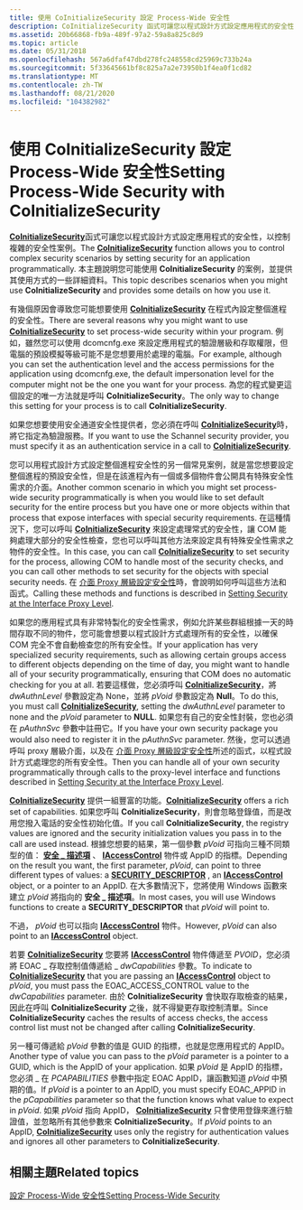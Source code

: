 ```yaml
---
title: 使用 CoInitializeSecurity 設定 Process-Wide 安全性
description: CoInitializeSecurity 函式可讓您以程式設計方式設定應用程式的安全性，以控制複雜的安全性案例。
ms.assetid: 20b66868-fb9a-489f-97a2-59a8a825c8d9
ms.topic: article
ms.date: 05/31/2018
ms.openlocfilehash: 567a6dfaf47dbd278fc248558cd25969c733b24a
ms.sourcegitcommit: 5f33645661bf8c825a7a2e73950b1f4ea0f1cd82
ms.translationtype: MT
ms.contentlocale: zh-TW
ms.lasthandoff: 08/21/2020
ms.locfileid: "104382982"
---
```

# <a name="setting-process-wide-security-with-coinitializesecurity"></a><span data-ttu-id="19469-103">使用 CoInitializeSecurity 設定 Process-Wide 安全性</span><span class="sxs-lookup"><span data-stu-id="19469-103">Setting Process-Wide Security with CoInitializeSecurity</span></span>

<span data-ttu-id="19469-104">[**CoInitializeSecurity**](/windows/desktop/api/combaseapi/nf-combaseapi-coinitializesecurity)函式可讓您以程式設計方式設定應用程式的安全性，以控制複雜的安全性案例。</span><span class="sxs-lookup"><span data-stu-id="19469-104">The [**CoInitializeSecurity**](/windows/desktop/api/combaseapi/nf-combaseapi-coinitializesecurity) function allows you to control complex security scenarios by setting security for an application programmatically.</span></span> <span data-ttu-id="19469-105">本主題說明您可能使用 **CoInitializeSecurity** 的案例，並提供其使用方式的一些詳細資料。</span><span class="sxs-lookup"><span data-stu-id="19469-105">This topic describes scenarios when you might use **CoInitializeSecurity** and provides some details on how you use it.</span></span>

<span data-ttu-id="19469-106">有幾個原因會導致您可能想要使用 [**CoInitializeSecurity**](/windows/desktop/api/combaseapi/nf-combaseapi-coinitializesecurity) 在程式內設定整個進程的安全性。</span><span class="sxs-lookup"><span data-stu-id="19469-106">There are several reasons why you might want to use [**CoInitializeSecurity**](/windows/desktop/api/combaseapi/nf-combaseapi-coinitializesecurity) to set process-wide security within your program.</span></span> <span data-ttu-id="19469-107">例如，雖然您可以使用 dcomcnfg.exe 來設定應用程式的驗證層級和存取權限，但電腦的預設模擬等級可能不是您想要用於處理的電腦。</span><span class="sxs-lookup"><span data-stu-id="19469-107">For example, although you can set the authentication level and the access permissions for the application using dcomcnfg.exe, the default impersonation level for the computer might not be the one you want for your process.</span></span> <span data-ttu-id="19469-108">為您的程式變更這個設定的唯一方法就是呼叫 **CoInitializeSecurity**。</span><span class="sxs-lookup"><span data-stu-id="19469-108">The only way to change this setting for your process is to call **CoInitializeSecurity**.</span></span>

<span data-ttu-id="19469-109">如果您想要使用安全通道安全性提供者，您必須在呼叫 [**CoInitializeSecurity**](/windows/desktop/api/combaseapi/nf-combaseapi-coinitializesecurity)時，將它指定為驗證服務。</span><span class="sxs-lookup"><span data-stu-id="19469-109">If you want to use the Schannel security provider, you must specify it as an authentication service in a call to [**CoInitializeSecurity**](/windows/desktop/api/combaseapi/nf-combaseapi-coinitializesecurity).</span></span>

<span data-ttu-id="19469-110">您可以用程式設計方式設定整個進程安全性的另一個常見案例，就是當您想要設定整個進程的預設安全性，但是在該進程內有一個或多個物件會公開具有特殊安全性需求的介面。</span><span class="sxs-lookup"><span data-stu-id="19469-110">Another common scenario in which you might set process-wide security programmatically is when you would like to set default security for the entire process but you have one or more objects within that process that expose interfaces with special security requirements.</span></span> <span data-ttu-id="19469-111">在這種情況下，您可以呼叫 [**CoInitializeSecurity**](/windows/desktop/api/combaseapi/nf-combaseapi-coinitializesecurity) 來設定處理常式的安全性，讓 COM 能夠處理大部分的安全性檢查，您也可以呼叫其他方法來設定具有特殊安全性需求之物件的安全性。</span><span class="sxs-lookup"><span data-stu-id="19469-111">In this case, you can call [**CoInitializeSecurity**](/windows/desktop/api/combaseapi/nf-combaseapi-coinitializesecurity) to set security for the process, allowing COM to handle most of the security checks, and you can call other methods to set security for the objects with special security needs.</span></span> <span data-ttu-id="19469-112">在 [介面 Proxy 層級設定安全性](setting-security-at-the-interface-proxy-level.md)時，會說明如何呼叫這些方法和函式。</span><span class="sxs-lookup"><span data-stu-id="19469-112">Calling these methods and functions is described in [Setting Security at the Interface Proxy Level](setting-security-at-the-interface-proxy-level.md).</span></span>

<span data-ttu-id="19469-113">如果您的應用程式具有非常特製化的安全性需求，例如允許某些群組根據一天的時間存取不同的物件，您可能會想要以程式設計方式處理所有的安全性，以確保 COM 完全不會自動檢查您的所有安全性。</span><span class="sxs-lookup"><span data-stu-id="19469-113">If your application has very specialized security requirements, such as allowing certain groups access to different objects depending on the time of day, you might want to handle all of your security programmatically, ensuring that COM does no automatic checking for you at all.</span></span> <span data-ttu-id="19469-114">若要這樣做，您必須呼叫 [**CoInitializeSecurity**](/windows/desktop/api/combaseapi/nf-combaseapi-coinitializesecurity)，將 *dwAuthnLevel* 參數設定為 None，並將 *pVoid* 參數設定為 **Null**。</span><span class="sxs-lookup"><span data-stu-id="19469-114">To do this, you must call [**CoInitializeSecurity**](/windows/desktop/api/combaseapi/nf-combaseapi-coinitializesecurity), setting the *dwAuthnLevel* parameter to none and the *pVoid* parameter to **NULL**.</span></span> <span data-ttu-id="19469-115">如果您有自己的安全性封裝，您也必須在 *pAuthnSvc* 參數中註冊它。</span><span class="sxs-lookup"><span data-stu-id="19469-115">If you have your own security package you would also need to register it in the *pAuthnSvc* parameter.</span></span> <span data-ttu-id="19469-116">然後，您可以透過呼叫 proxy 層級介面，以及在 [介面 Proxy 層級設定安全性](setting-security-at-the-interface-proxy-level.md)所述的函式，以程式設計方式處理您的所有安全性。</span><span class="sxs-lookup"><span data-stu-id="19469-116">Then you can handle all of your own security programmatically through calls to the proxy-level interface and functions described in [Setting Security at the Interface Proxy Level](setting-security-at-the-interface-proxy-level.md).</span></span>

<span data-ttu-id="19469-117">[**CoInitializeSecurity**](/windows/desktop/api/combaseapi/nf-combaseapi-coinitializesecurity) 提供一組豐富的功能。</span><span class="sxs-lookup"><span data-stu-id="19469-117">[**CoInitializeSecurity**](/windows/desktop/api/combaseapi/nf-combaseapi-coinitializesecurity) offers a rich set of capabilities.</span></span> <span data-ttu-id="19469-118">如果您呼叫 **CoInitializeSecurity**，則會忽略登錄值，而是改用您撥入電話的安全性初始化值。</span><span class="sxs-lookup"><span data-stu-id="19469-118">If you call **CoInitializeSecurity**, the registry values are ignored and the security initialization values you pass in to the call are used instead.</span></span> <span data-ttu-id="19469-119">根據您想要的結果，第一個參數 *pVoid* 可指向三種不同類型的值： [**安全 \_ 描述項**](/windows/desktop/api/winnt/ns-winnt-security_descriptor) 、 [**IAccessControl**](/windows/desktop/api/IAccess/nn-iaccess-iaccesscontrol) 物件或 AppID 的指標。</span><span class="sxs-lookup"><span data-stu-id="19469-119">Depending on the result you want, the first parameter, *pVoid*, can point to three different types of values: a [**SECURITY\_DESCRIPTOR**](/windows/desktop/api/winnt/ns-winnt-security_descriptor) , an [**IAccessControl**](/windows/desktop/api/IAccess/nn-iaccess-iaccesscontrol) object, or a pointer to an AppID.</span></span> <span data-ttu-id="19469-120">在大多數情況下，您將使用 Windows 函數來建立 *pVoid* 將指向的 **安全 \_ 描述項**。</span><span class="sxs-lookup"><span data-stu-id="19469-120">In most cases, you will use Windows functions to create a **SECURITY\_DESCRIPTOR** that *pVoid* will point to.</span></span>

<span data-ttu-id="19469-121">不過， *pVoid* 也可以指向 [**IAccessControl**](/windows/desktop/api/IAccess/nn-iaccess-iaccesscontrol) 物件。</span><span class="sxs-lookup"><span data-stu-id="19469-121">However, *pVoid* can also point to an [**IAccessControl**](/windows/desktop/api/IAccess/nn-iaccess-iaccesscontrol) object.</span></span>

<span data-ttu-id="19469-122">若要 [**CoInitializeSecurity**](/windows/desktop/api/combaseapi/nf-combaseapi-coinitializesecurity) 您要將 [**IAccessControl**](/windows/desktop/api/IAccess/nn-iaccess-iaccesscontrol) 物件傳遞至 *PVOID*，您必須將 EOAC \_ 存取控制值傳遞給 \_ *dwCapabilities* 參數。</span><span class="sxs-lookup"><span data-stu-id="19469-122">To indicate to [**CoInitializeSecurity**](/windows/desktop/api/combaseapi/nf-combaseapi-coinitializesecurity) that you are passing an [**IAccessControl**](/windows/desktop/api/IAccess/nn-iaccess-iaccesscontrol) object to *pVoid*, you must pass the EOAC\_ACCESS\_CONTROL value to the *dwCapabilities* parameter.</span></span> <span data-ttu-id="19469-123">由於 **CoInitializeSecurity** 會快取存取檢查的結果，因此在呼叫 **CoInitializeSecurity** 之後，就不得變更存取控制清單。</span><span class="sxs-lookup"><span data-stu-id="19469-123">Since **CoInitializeSecurity** caches the results of access checks, the access control list must not be changed after calling **CoInitializeSecurity**.</span></span>

<span data-ttu-id="19469-124">另一種可傳遞給 *pVoid* 參數的值是 GUID 的指標，也就是您應用程式的 AppID。</span><span class="sxs-lookup"><span data-stu-id="19469-124">Another type of value you can pass to the *pVoid* parameter is a pointer to a GUID, which is the AppID of your application.</span></span> <span data-ttu-id="19469-125">如果 *pVoid* 是 AppID 的指標，您必須 \_ 在 *PCAPABILITIES* 參數中指定 EOAC AppID，讓函數知道 *pVoid* 中預期的值。</span><span class="sxs-lookup"><span data-stu-id="19469-125">If *pVoid* is a pointer to an AppID, you must specify EOAC\_APPID in the *pCapabilities* parameter so that the function knows what value to expect in *pVoid*.</span></span> <span data-ttu-id="19469-126">如果 *pVoid* 指向 AppID， [**CoInitializeSecurity**](/windows/desktop/api/combaseapi/nf-combaseapi-coinitializesecurity) 只會使用登錄來進行驗證值，並忽略所有其他參數來 **CoInitializeSecurity**。</span><span class="sxs-lookup"><span data-stu-id="19469-126">If *pVoid* points to an AppID, [**CoInitializeSecurity**](/windows/desktop/api/combaseapi/nf-combaseapi-coinitializesecurity) uses only the registry for authentication values and ignores all other parameters to **CoInitializeSecurity**.</span></span>

## <a name="related-topics"></a><span data-ttu-id="19469-127">相關主題</span><span class="sxs-lookup"><span data-stu-id="19469-127">Related topics</span></span>

<dl> <dt>

[<span data-ttu-id="19469-128">設定 Process-Wide 安全性</span><span class="sxs-lookup"><span data-stu-id="19469-128">Setting Process-Wide Security</span></span>](setting-processwide-security.md)
</dt> </dl>

 

 